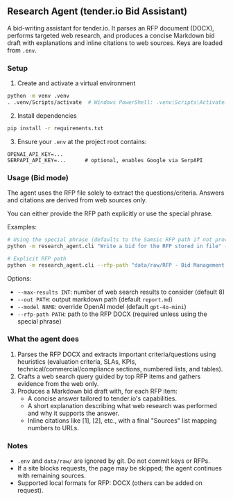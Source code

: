 ## Research Agent (tender.io Bid Assistant)

A bid-writing assistant for tender.io. It parses an RFP document (DOCX), performs targeted web research, and produces a concise Markdown bid draft with explanations and inline citations to web sources. Keys are loaded from `.env`.

### Setup

1. Create and activate a virtual environment
```bash
python -m venv .venv
. .venv/Scripts/activate  # Windows PowerShell: .venv\Scripts\Activate.ps1
```

2. Install dependencies
```bash
pip install -r requirements.txt
```

3. Ensure your `.env` at the project root contains:
```
OPENAI_API_KEY=...
SERPAPI_API_KEY=...      # optional, enables Google via SerpAPI
```

### Usage (Bid mode)

The agent uses the RFP file solely to extract the questions/criteria. Answers and citations are derived from web sources only.

You can either provide the RFP path explicitly or use the special phrase.

Examples:
```bash
# Using the special phrase (defaults to the Samsic RFP path if not provided)
python -m research_agent.cli "Write a bid for the RFP stored in file" --out bid.md

# Explicit RFP path
python -m research_agent.cli --rfp-path "data/raw/RFP - Bid Management Systems - Samsic UK.docx" --max-results 8 --out bid_samsic.md
```

Options:
- `--max-results INT`: number of web search results to consider (default 8)
- `--out PATH`: output markdown path (default `report.md`)
- `--model NAME`: override OpenAI model (default `gpt-4o-mini`)
- `--rfp-path PATH`: path to the RFP DOCX (required unless using the special phrase)

### What the agent does
1. Parses the RFP DOCX and extracts important criteria/questions using heuristics (evaluation criteria, SLAs, KPIs, technical/commercial/compliance sections, numbered lists, and tables).
2. Crafts a web search query guided by top RFP items and gathers evidence from the web only.
3. Produces a Markdown bid draft with, for each RFP item:
   - A concise answer tailored to tender.io's capabilities.
   - A short explanation describing what web research was performed and why it supports the answer.
   - Inline citations like [1], [2], etc., with a final "Sources" list mapping numbers to URLs.

### Notes
- `.env` and `data/raw/` are ignored by git. Do not commit keys or RFPs.
- If a site blocks requests, the page may be skipped; the agent continues with remaining sources.
- Supported local formats for RFP: DOCX (others can be added on request).
